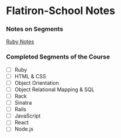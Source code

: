 # Flatiron-School Notes

### Notes on Segments

[Ruby Notes](https://github.com/SirJacob/Khet/tree/testing)

### Completed Segments of the Course
- [ ] Ruby
- [ ] HTML & CSS
- [ ] Object Orientation
- [ ] Object Relational Mapping & SQL
- [ ] Rack
- [ ] Sinatra
- [ ] Rails
- [ ] JavaScript
- [ ] React
- [ ] Node.js